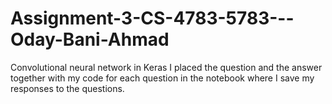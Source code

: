 # Assignment-3-CS-4783-5783---Oday-Bani-Ahmad
Convolutional neural network in Keras 
I placed the question and the answer together with my code for each question in the notebook where I save my responses to the questions.
